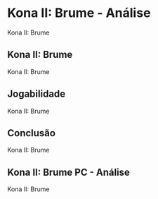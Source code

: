 ---
---

# Kona II: Brume - Análise

Kona II: Brume

## Kona II: Brume

Kona II: Brume

## Jogabilidade

Kona II: Brume

## Conclusão

Kona II: Brume

## Kona II: Brume PC - Análise

Kona II: Brume
